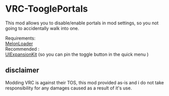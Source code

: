 # VRC-TooglePortals
 
This mod allows you to disable/enable portals in mod settings, so you not going to accidentally walk into one.

Requirements:<br>
[MelonLoader](https://github.com/LavaGang/MelonLoader)<br>
Recommended :<br>
[UIExpansionKit](https://github.com/LavaGang/MelonLoader) (so you can pin the toggle button in the quick menu )
## disclaimer
Modding VRC is against their TOS, this mod provided as-is and i do not take responsibility for any damages caused as a result of it's use.
